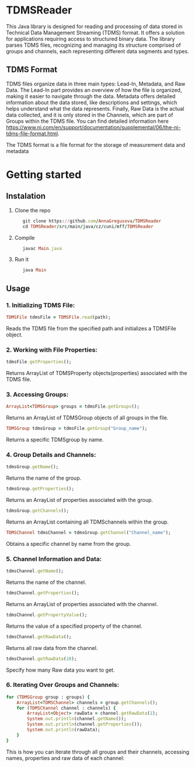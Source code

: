 # TDMSReader
This Java library is designed for reading and processing of data stored in Technical Data Management Streaming (TDMS) format. It offers a  solution for applications requiring access to structured binary data. The library parses TDMS files, recognizing and managing its structure comprised of groups and channels, each representing different data segments and types.

## TDMS Format
TDMS files organize data in three main types: Lead-In, Metadata, and Raw Data. The Lead-In part provides an overview of how the file is organized, making it easier to navigate through the data. Metadata offers detailed information about the data stored, like descriptions and settings, which helps understand what the data represents. Finally, Raw Data is the actual data collected, and it is only stored in the Channels, which are part of Groups within the TDMS file. You can find detailed information here https://www.ni.com/en/support/documentation/supplemental/06/the-ni-tdms-file-format.html.


The TDMS format is a file format for the storage of measurement data and metadata
# Getting started
## Instalation
1. Clone the repo
   ```ruby
      git clone https://github.com/AnnaGregusova/TDMSReader
      cd TDMSReader/src/main/java/cz/cuni/mff/TDMSReader
   ```
2. Compile
   ```ruby
      javac Main.java
   ```
3. Run it
   ```ruby
      java Main
   ```
## Usage

### **1. Initializing TDMS File:**
```ruby
TDMSFile tdmsFile = TDMSFile.read(path);
```
Reads the TDMS file from the specified path and initializes a TDMSFile object.

### **2. Working with File Properties:**
```ruby
tdmsFile.getProperties();
```
Returns ArrayList of TDMSProperty objects(properties) associated with the TDMS file.

### **3. Accessing Groups:**
```ruby
ArrayList<TDMSGroup> groups = tdmsFile.getGroups();
```
Returns an ArrayList of TDMSGroup objects of all groups in the file.
```ruby
TDMSGroup tdmsGroup = tdmsFile.getGroup("Group_name");
```
Returns a specific TDMSgroup by name.

### **4. Group Details and Channels:**
```ruby
tdmsGroup.getName();
```
Returns the name of the group.

```ruby
tdmsGroup.getProperties();
```
Returns an ArrayList of properties associated with the group.
```ruby
tdmsGroup.getChannels();
```
Returns an ArrayList containing all TDMSchannels within the group.

```ruby
TDMSChannel tdmsChannel = tdmsGroup.getChannel("Channel_name");
```
Obtains a specific channel by name from the group.

### **5. Channel Information and Data:**
```ruby
tdmsChannel.getName();
```
Returns the name of the channel.
```ruby
tdmsChannel.getProperties();
```
Returns an ArrayList of properties associated with the channel.
```ruby
tdmsChannel.getPropertyValue();
```
Returns the value of a specified property of the channel.
```ruby
tdmsChannel.getRawData();
```
Returns all raw data from the channel.
```ruby
tdmsChannel.getRawData(10);
```
Specify how many Raw data you want to get.

### 6. Iterating Over Groups and Channels:

```ruby
for (TDMSGroup group : groups) {
    ArrayList<TDMSChannel> channels = group.getChannels();
    for (TDMSChannel channel : channels) {
        ArrayList<Object> rawData = channel.getRawData(1);
        System.out.println(channel.getName());
        System.out.println(channel.getProperties());
        System.out.println(rawData);
    }
}
```
This is how you can iterate through all groups and their channels, accessing names, properties and raw data of each channel:

